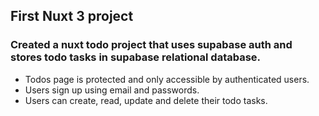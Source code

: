## First Nuxt 3 project
### Created a nuxt todo project that uses supabase auth and stores todo tasks in supabase relational database.
- Todos page is protected and only accessible by authenticated users.
- Users sign up using email and passwords.
- Users can create, read, update and delete their todo tasks.